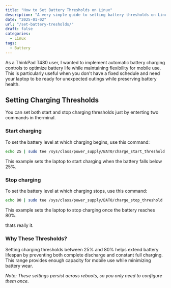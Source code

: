 ```yaml
---
title: "How to Set Battery Thresholds on Linux"
description: "A very simple guide to setting battery thresholds on Linux for your laptops."
date: "2025-01-02"
url: "/set-battery-tresholds/"
draft: false
categories: 
  - Linux 
tags:
  - Battery
---
```


As a ThinkPad T480 user, I wanted to implement automatic battery charging controls to optimize battery life while maintaining flexibility for mobile use. This is particularly useful when you don't have a fixed schedule and need your laptop to be ready for unexpected outings while preserving battery health.

## Setting Charging Thresholds 

You can set both start and stop charging thresholds just by enterting two commands in therminal. 

### Start charging

To set the battery level at which charging begins, use this command:

```bash
echo 25 | sudo tee /sys/class/power_supply/BAT0/charge_start_threshold
```
This example sets the laptop to start charging when the battery falls below 25%.

### Stop charging

To set the battery level at which charging stops, use this command:

```bash
echo 80 | sudo tee /sys/class/power_supply/BAT0/charge_stop_threshold
```
This example sets the laptop to stop charging once the battery reaches 80%.

thats really it. 

### Why These Thresholds?

Setting charging thresholds between 25% and 80% helps extend battery lifespan by preventing both complete discharge and constant full charging. This range provides enough capacity for mobile use while minimizing battery wear.

*Note: These settings persist across reboots, so you only need to configure them once.*
